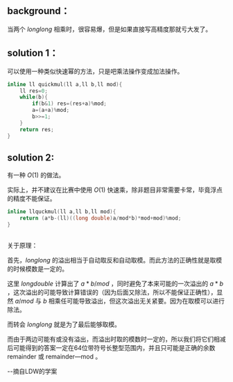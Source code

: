 ## background：
当两个 $long long$ 相乘时，很容易爆，但是如果直接写高精度那就亏大发了。

## solution 1：
可以使用一种类似快速幂的方法，只是吧乘法操作变成加法操作。

```cpp
inline ll quickmul(ll a,ll b,ll mod){
	ll res=0;
	while(b){
		if(b&1) res=(res+a)%mod;
		a=(a+a)%mod;
		b>>=1;
	}
	return res;
}

```

## solution 2:
有一种 $O(1)$ 的做法。

实际上，并不建议在比赛中使用 $O(1)$ 快速乘，除非题目非常需要卡常，毕竟浮点的精度不能保证。

```cpp
inline llquckmul(ll a,ll b,ll mod){
	return (a*b-(ll)((long double)a/mod*b)*mod+mod)%mod;
}
 
```
关于原理：

首先，$long long$ 的溢出相当于自动取反和自动取模。而此方法的正确性就是取模的时候模数是一定的。

这里 $longdouble$ 计算出了 $a * b/mod$ ，同时避免了本来可能的一次溢出的 $a* b$ ，这次溢出的可能导致计算错误的（因为后面又除法，所以不能保证正确性），显然 $a/mod$ 与 $b$ 相乘任可能导致溢出，但这次溢出无关紧要。因为在取模可以进行除法。

而转会 $longlong$ 就是为了最后能够取模。

而由于两边可能有或没有溢出，而溢出时取的模数时一定的，所以我们将它们相减后可能得到的答案一定在64位带符号长整型范围内，并且只可能是正确的余数 remainder 或 remainder—mod 。



--摘自LDW的学案

